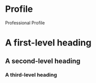 # Profile
Professional Profile
# A first-level heading
## A second-level heading
### A third-level heading
